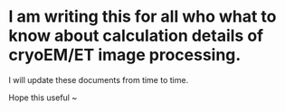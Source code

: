 # I am writing this for all who what to know about calculation details of cryoEM/ET image processing.
I will update these documents from time to time.

Hope this useful ~
